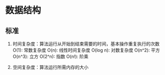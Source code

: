 # 数据结构
## 标准
1. 时间复杂度：算法运行从开始到结束需要的时间，基本操作重复执行的次数
O(1): 常数复杂度
O(n): 线性时间复杂度
O(log n): 对数复杂度
O(n^2): 平⽅
O(n^3): ⽴⽅
O(2^n): 指数
O(n!): 阶乘

2. 空间复杂度：算法运行所需内存的大小